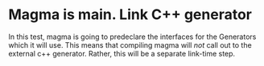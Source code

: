 # Magma is main. Link C++ generator

In this test, magma is going to predeclare the interfaces for the Generators which it will use.
This means that compiling magma will *not* call out to the external c++ generator. Rather, this will be a separate link-time step.
